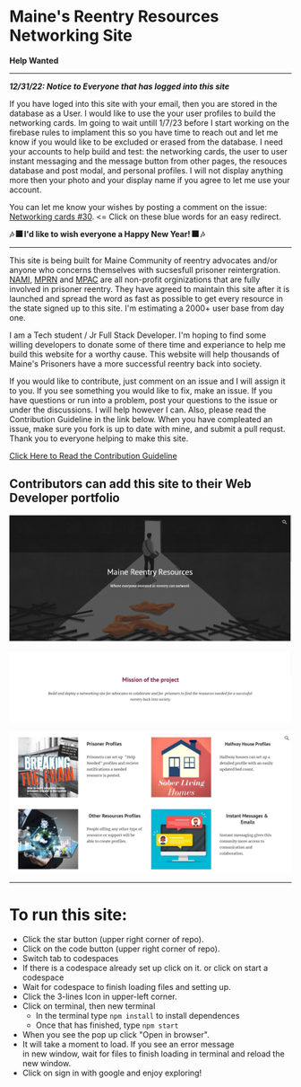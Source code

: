 <!--- Important information shared between us collaborators:
Please add the date and your username before your comment so you can be reached if needed. Make sure your comment is inside the arrows so it remains hidden from everyone but us programmers. 

12/31 4-Leafs-Code: The color schema for this build are blues and grays with a touch of yellows. You do not have to use these colors but your choices must look well with these colors. Here are the hex #'s for quick access:   Blues: #88bbd6 #99d3df   Grays: #cdcdcd  #e9e9e9   Yellows: #FFFDD0  #fcf4a3   Thank's for helping out!



--->

# Maine's Reentry Resources Networking Site  

**Help Wanted**

---
***12/31/22: Notice to Everyone that has logged into this site***  

If you have loged into this site with your email, then you are stored in the database as a User. I would like to use the your user profiles to build the networking cards. Im going to wait untill 1/7/23 before I start working on the firebase rules to implament this so you have time to reach out and let me know if you would like to be excluded or erased from the database.  I need your accounts to help build and test: the networking cards, the user to user instant messaging and the message button from other pages, the resouces database and post modal, and personal profiles. I will not display anything more then your photo and your display name if you agree to let me use your account.  

You can let me know your wishes by posting a comment on the issue: [Networking cards #30](https://github.com/4-Leafs-Code/Reentry/issues/30). <= Click on these blue words for an easy redirect. 

**:notes: :fireworks: I'd like to wish everyone a Happy New Year! :fireworks: :notes:**

---

This site is being built for Maine Community of reentry advocates and/or anyone who concerns themselves with sucsesfull prisoner reintergration. [NAMI](https://www.namimaine.org/), [MPRN](https://re-entrymaine.org/) and [MPAC](https://www.maineprisoneradvocacy.org) are all non-profit orginizations that are fully involved in prisoner reentry. They have agreed to maintain this site after it is launched and spread the word as fast as possible to get every resource in the state signed up to this site. I'm estimating a 2000+ user base from day one.    

I am a Tech student / Jr Full Stack Developer. I'm hoping to find some willing developers to donate some of there time and experiance to help me build this website for a worthy cause. This website will help thousands of Maine's Prisoners have a more successful reentry back into society. 

If you would like to contribute, just comment on an issue and I will assign it to you. If you see something you would like to fix, make an issue. If you have questions or run into a problem, post your questions to the issue or under the discussions. I will help however I can. Also, please read the Contribution Guideline in the link below. When you have compleated an issue, make sure you fork is up to date with mine, and submit a pull requst. Thank you to everyone helping to make this site.

[Click Here to Read the Contribution Guideline](https://github.com/4-Leafs-Code/Reentry/blob/main/contributing.md) 

**Contributors can add this site to their Web Developer portfolio**
---

<p align='center'>
<img width='800' src='mis/reentryPitch1.jpg'>
</p>
<p align='center'>
<img width='800' src='mis/reentryPitch2.jpg'>
</p>
<p align='center'>
<img width='800' src='mis/reentryPitch3.jpg'>
</p>

---
   
# **To run this site:**
   * Click the star button (upper right corner of repo).
   * Click on the code button (upper right corner of repo).
   * Switch tab to codespaces
   * If there is a codespace already set up click on it.
    or click on start a codespace
   * Wait for codespace to finish loading files and setting up.
   * Click the 3-lines Icon in upper-left corner.
   * Click on terminal, then new terminal
      * In the terminal type `npm install` to install dependences
      * Once that has finished, type `npm start`
   * When you see the pop up click "Open in browser".
   * It will take a moment to load. If you see an error message   
   in new window, wait for files to finish loading in terminal and reload the new window. 
   * Click on sign in with google and enjoy exploring!





